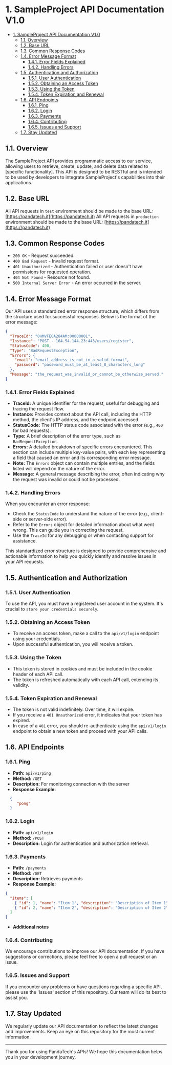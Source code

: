 # 1. SampleProject API Documentation V1.0

- [1. SampleProject API Documentation V1.0](#1-sampleproject-api-documentation-v10)
  - [1.1. Overview](#11-overview)
  - [1.2. Base URL](#12-base-url)
  - [1.3. Common Response Codes](#13-common-response-codes)
  - [1.4. Error Message Format](#14-error-message-format)
    - [1.4.1. Error Fields Explained](#141-error-fields-explained)
    - [1.4.2. Handling Errors](#142-handling-errors)
  - [1.5. Authentication and Authorization](#15-authentication-and-authorization)
    - [1.5.1. User Authentication](#151-user-authentication)
    - [1.5.2. Obtaining an Access Token](#152-obtaining-an-access-token)
    - [1.5.3. Using the Token](#153-using-the-token)
    - [1.5.4. Token Expiration and Renewal](#154-token-expiration-and-renewal)
  - [1.6. API Endpoints](#16-api-endpoints)
    - [1.6.1. Ping](#161-ping)
    - [1.6.2. Login](#162-login)
    - [1.6.3. Payments](#163-payments)
    - [1.6.4. Contributing](#164-contributing)
    - [1.6.5. Issues and Support](#165-issues-and-support)
  - [1.7. Stay Updated](#17-stay-updated)

## 1.1. Overview

The SampleProject API provides programmatic access to our service, allowing users to retrieve, create, update, and delete data related to [specific functionality]. This API is designed to be RESTful and is intended to be used by developers to integrate SampleProject's capabilities into their applications.

## 1.2. Base URL

All API requests in `test` environment should be made to the base URL: [https://pandatech.it](https://pandatech.it)
All API requests in `production` environment should be made to the base URL: [https://pandatech.it](https://pandatech.it)

## 1.3. Common Response Codes

- `200 OK` - Request succeeded.
- `400 Bad Request` - Invalid request format.
- `401 Unauthorized` - Authentication failed or user doesn't have permissions for requested operation.
- `404 Not Found` - Resource not found.
- `500 Internal Server Error` - An error occurred in the server.

## 1.4. Error Message Format

Our API uses a standardized error response structure, which differs from the structure used for successful responses. Below is the format of the error message:

```json
{
  "TraceId": "0HMVFE0A284AM:00000001",
  "Instance": "POST - 164.54.144.23:443/users/register",
  "StatusCode": 400,
  "Type": "BadRequestException",
  "Errors": {
    "email": "email_address_is_not_in_a_valid_format",
    "password": "password_must_be_at_least_8_characters_long"
  },
  "Message": "the_request_was_invalid_or_cannot_be_otherwise_served."
}
```

### 1.4.1. Error Fields Explained

- **TraceId:** A unique identifier for the request, useful for debugging and tracing the request flow.
- **Instance:** Provides context about the API call, including the HTTP method, the client's IP address, and the endpoint accessed.
- **StatusCode:** The HTTP status code associated with the error (e.g., `400` for bad requests).
- **Type:** A brief description of the error type, such as `BadRequestException`.
- **Errors:** A detailed breakdown of specific errors encountered. This section can include multiple key-value pairs, with each key representing a field that caused an error and its corresponding error message.
- **Note:** The `Errors` object can contain multiple entries, and the fields listed will depend on the nature of the error.
- **Message:** A general message describing the error, often indicating why the request was invalid or could not be processed.

### 1.4.2. Handling Errors

When you encounter an error response:

- Check the `StatusCode` to understand the nature of the error (e.g., client-side or server-side error).
- Refer to the `Errors` object for detailed information about what went wrong. This can guide you in correcting the request.
- Use the `TraceId` for any debugging or when contacting support for assistance.

This standardized error structure is designed to provide comprehensive and actionable information to help you quickly identify and resolve issues in your API requests.

## 1.5. Authentication and Authorization

### 1.5.1. User Authentication

To use the API, you must have a registered user account in the system. It's crucial to `store your credentials securely`.

### 1.5.2. Obtaining an Access Token

- To receive an access token, make a call to the `api/v1/login` endpoint using your credentials.
- Upon successful authentication, you will receive a token.

### 1.5.3. Using the Token

- This token is stored in cookies and must be included in the cookie header of each API call.
- The token is refreshed automatically with each API call, extending its validity.

### 1.5.4. Token Expiration and Renewal

- The token is not valid indefinitely. Over time, it will expire.
- If you receive a `401 Unauthorized` error, it indicates that your token has expired.
- In case of a `401` error, you should re-authenticate using the `api/v1/login` endpoint to obtain a new token and proceed with your API calls.

## 1.6. API Endpoints

### 1.6.1. Ping

- **Path:** `api/v1/ping`
- **Method:** `/GET`
- **Description:** For monitoring connection with the server
- **Response Example:**

```json
  {
     "pong"
  }
```

### 1.6.2. Login

- **Path:** `api/v1/login`
- **Method:** `/POST`
- **Description:** Login for authentication and authorization retrieval.

### 1.6.3. Payments

- **Path:** `/payments`
- **Method:** `/GET`
- **Description:** Retrieves payments
- **Response Example:**

```json
{
  "items": [
    { "id": 1, "name": "Item 1", "description": "Description of Item 1" },
    { "id": 2, "name": "Item 2", "description": "Description of Item 2" }
  ]
}
```

- **Additional notes**

### 1.6.4. Contributing

We encourage contributions to improve our API documentation. If you have suggestions or corrections, please feel free to open a pull request or an issue.

### 1.6.5. Issues and Support

If you encounter any problems or have questions regarding a specific API, please use the 'Issues' section of this repository. Our team will do its best to assist you.

## 1.7. Stay Updated

We regularly update our API documentation to reflect the latest changes and improvements. Keep an eye on this repository for the most current information.

---

Thank you for using PandaTech's APIs! We hope this documentation helps you in your development journey.
